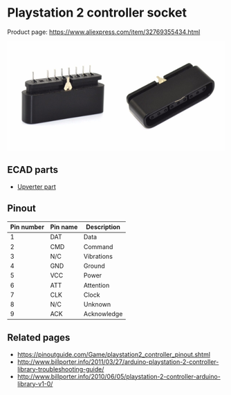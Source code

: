 Playstation 2 controller socket
===============================

Product page: https://www.aliexpress.com/item/32769355434.html

<img width="50%" src="Playstation 2 controller socket 1.jpg"/><img width="50%" src="Playstation 2 controller socket 2.jpg"/>

ECAD parts
----------

* [Upverter part](?????)

Pinout
------

| Pin number | Pin name | Description |
| ---------- | -------- | ----------- |
|     1      |   DAT    | Data        |
|     2      |   CMD    | Command     |
|     3      |   N/C    | Vibrations  |
|     4      |   GND    | Ground      |
|     5      |   VCC    | Power       |
|     6      |   ATT    | Attention   |
|     7      |   CLK    | Clock       |
|     8      |   N/C    | Unknown     |
|     9      |   ACK    | Acknowledge |

Related pages
-------------

* https://pinoutguide.com/Game/playstation2_controller_pinout.shtml
* http://www.billporter.info/2011/03/27/arduino-playstation-2-controller-library-troubleshooting-guide/
* http://www.billporter.info/2010/06/05/playstation-2-controller-arduino-library-v1-0/
